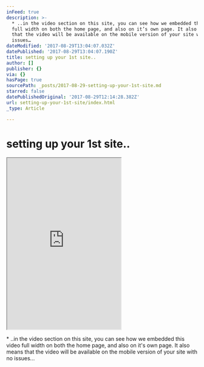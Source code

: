 ```yaml
---
inFeed: true
description: >-
  * ..in the video section on this site, you can see how we embedded this video
  full width on both the home page, and also on it’s own page. It also means
  that the video will be available on the mobile version of your site with no
  issues…
dateModified: '2017-08-29T13:04:07.032Z'
datePublished: '2017-08-29T13:04:07.190Z'
title: setting up your 1st site..
author: []
publisher: {}
via: {}
hasPage: true
sourcePath: _posts/2017-08-29-setting-up-your-1st-site.md
starred: false
datePublishedOriginal: '2017-08-29T12:14:28.382Z'
url: setting-up-your-1st-site/index.html
_type: Article

---
```

# setting up your 1st site..

<iframe src="https://the-grid.github.io/ed-userhtml/?g=eJx1kEFLxDAQhe_5FSHg0aYK66G2PQqCRz14TJrpNmzSKcm0YZX974a2rLDi3OZj5s17U0c6O2hZ0eFIyo4Q-DfjuSaMliyOFQ_gFNkFnleerKGh4g9lebeBAexxoIqXWzspY-x4vNdIhL7ih6fi8ZBHL6xYrAH8I690RDfTLk84XaUc9L-6_97dyIXVco9SG7vwzqkYG3FNJTK3fVAeeAxdIwaiKVZSppSKM840a8gv8BK8BiMn9Wne9PvLh3oVfN3SGAyERpSCJ9AnS8o5TP3sXOwCwMg9ft2i2373tL5BtLXc_GRjMjtuGfsBIkF-JQ" height="450" style=""></iframe>

\* ..in the video section on this site, you can see how we embedded this video full width on both the home page, and also on it's own page. It also means that the video will be available on the mobile version of your site with no issues...